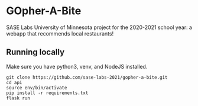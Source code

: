# GOpher-A-Bite

SASE Labs University of Minnesota project for the 2020-2021 school year: a webapp that recommends local restaurants!

## Running locally

Make sure you have python3, venv, and NodeJS installed.

```
git clone https://github.com/sase-labs-2021/gopher-a-bite.git
cd api
source env/bin/activate
pip install -r requirements.txt
flask run
```